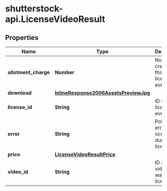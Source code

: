 # shutterstock-api.LicenseVideoResult

## Properties
Name | Type | Description | Notes
------------ | ------------- | ------------- | -------------
**allotment_charge** | **Number** | Number of credits that this licensing event used | [optional] 
**download** | [**InlineResponse2006AssetsPreviewJpg**](InlineResponse2006AssetsPreviewJpg.md) |  | [optional] 
**license_id** | **String** | ID of the license event | [optional] 
**error** | **String** | Potential error that occurred during licensing | [optional] 
**price** | [**LicenseVideoResultPrice**](LicenseVideoResultPrice.md) |  | [optional] 
**video_id** | **String** | ID of the video that was licensed | 


